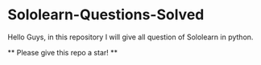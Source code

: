 # Sololearn-Questions-Solved
Hello Guys, in this repository I will give all question of Sololearn in python.

** Please give this repo a star! **
